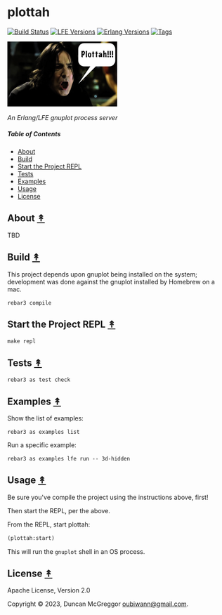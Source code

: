 # plottah

[![Build Status][gh-actions-badge]][gh-actions]
[![LFE Versions][lfe badge]][lfe]
[![Erlang Versions][erlang badge]][versions]
[![Tags][github tags badge]][github tags]

[![Project Logo][logo]][logo-large]

*An Erlang/LFE gnuplot process server*

##### Table of Contents

* [About](#about-)
* [Build](#build-)
* [Start the Project REPL](#start-the-repl-)
* [Tests](#tests-)
* [Examples](#examples-)
* [Usage](#usage-)
* [License](#license-)

## About [&#x219F;](#table-of-contents)

TBD

## Build [&#x219F;](#table-of-contents)

This project depends upon gnuplot being installed on the system; development was done against the gnuplot installed by Homebrew on a mac.

```shell
rebar3 compile
```

## Start the Project REPL [&#x219F;](#table-of-contents)

```shell
make repl
```

## Tests [&#x219F;](#table-of-contents)

```shell
rebar3 as test check
```

## Examples [&#x219F;](#table-of-contents)

Show the list of examples:

```shell
rebar3 as examples list
```

Run a specific example:

```shell
rebar3 as examples lfe run -- 3d-hidden
```

## Usage [&#x219F;](#table-of-contents)

Be sure you've compile the project using the instructions above, first!

Then start the REPL, per the above.

From the REPL, start plottah:

```lisp
(plottah:start)
```

This will run the `gnuplot` shell in an OS process.

## License [&#x219F;](#table-of-contents)

Apache License, Version 2.0

Copyright © 2023, Duncan McGreggor <oubiwann@gmail.com>.

[//]: ---Named-Links---

[logo]: priv/images/plottah-x250.jpg
[logo-large]: priv/images/plottah-x1600.jpg
[gh-actions-badge]: https://github.com/lfex/plottah/workflows/ci%2Fcd/badge.svg
[gh-actions]: https://github.com/lfex/plottah/actions
[lfe]: https://github.com/lfe/lfe
[lfe badge]: https://img.shields.io/badge/lfe-2.1+-blue.svg
[erlang badge]: https://img.shields.io/badge/erlang-21%20to%2025-blue.svg
[versions]: https://github.com/lfex/plottah/blob/main/.travis.yml
[github tags]: https://github.com/lfex/plottah/tags
[github tags badge]: https://img.shields.io/github/tag/lfex/plottah.svg

